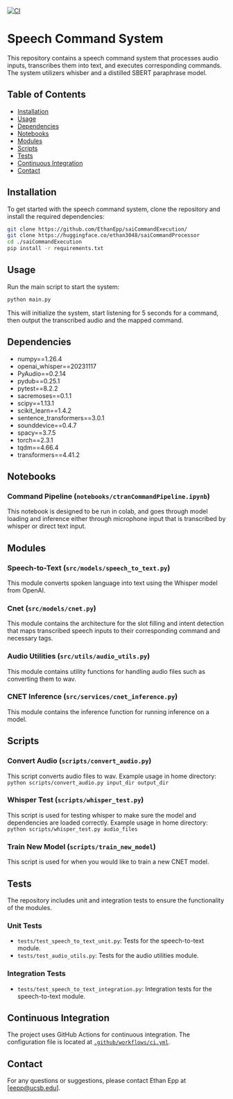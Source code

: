 [![CI](https://github.com/EthanEpp/saiCommandExecution/actions/workflows/ci.yml/badge.svg)](https://github.com/EthanEpp/saiCommandExecution/actions/workflows/ci.yml)

# Speech Command System

This repository contains a speech command system that processes audio inputs, transcribes them into text, and executes corresponding commands. The system utilizers whisber and a distilled SBERT paraphrase model.

## Table of Contents
- [Installation](#installation)
- [Usage](#usage)
- [Dependencies](#dependencies)
- [Notebooks](#notebooks)
- [Modules](#modules)
- [Scripts](#scripts)
- [Tests](#tests)
- [Continuous Integration](#continuous-integration)
- [Contact](#contact)

## Installation

To get started with the speech command system, clone the repository and install the required dependencies:

```bash
git clone https://github.com/EthanEpp/saiCommandExecution/
git clone https://huggingface.co/ethan3048/saiCommandProcessor
cd ./saiCommandExecution
pip install -r requirements.txt
```

## Usage

Run the main script to start the system:

```bash
python main.py
```

This will initialize the system, start listening for 5 seconds for a command, then output the transcribed audio and the mapped command.


## Dependencies

- numpy==1.26.4
- openai_whisper==20231117
- PyAudio==0.2.14
- pydub==0.25.1
- pytest==8.2.2
- sacremoses==0.1.1
- scipy==1.13.1
- scikit_learn==1.4.2
- sentence_transformers==3.0.1
- sounddevice==0.4.7
- spacy==3.7.5
- torch==2.3.1
- tqdm==4.66.4
- transformers==4.41.2

## Notebooks

### Command Pipeline (`notebooks/ctranCommandPipeline.ipynb`)

This notebook is designed to be run in colab, and goes through model loading and inference either through microphone input that is transcribed by whisper or direct text input.

## Modules

### Speech-to-Text (`src/models/speech_to_text.py`)

This module converts spoken language into text using the Whisper model from OpenAI.

### Cnet (`src/models/cnet.py`)

This module contains the architecture for the slot filling and intent detection that maps transcribed speech inputs to their corresponding command and necessary tags.

### Audio Utilities (`src/utils/audio_utils.py`)

This module contains utility functions for handling audio files such as converting them to wav.

### CNET Inference (`src/services/cnet_inference.py`)

This module contains the inference function for running inference on a model.

## Scripts

### Convert Audio (`scripts/convert_audio.py`)

This script converts audio files to wav.
Example usage in home directory: `python scripts/convert_audio.py input_dir output_dir`

### Whisper Test (`scripts/whisper_test.py`)

This script is used for testing whisper to make sure the model and dependencies are loaded correctly.
Example usage in home directory: `python scripts/whisper_test.py audio_files`

### Train New Model (`scripts/train_new_model`)

This script is used for when you would like to train a new CNET model.

## Tests

The repository includes unit and integration tests to ensure the functionality of the modules.

### Unit Tests

- `tests/test_speech_to_text_unit.py`: Tests for the speech-to-text module.
- `tests/test_audio_utils.py`: Tests for the audio utilities module.

### Integration Tests

- `tests/test_speech_to_text_integration.py`: Integration tests for the speech-to-text module.


## Continuous Integration

The project uses GitHub Actions for continuous integration. The configuration file is located at [`.github/workflows/ci.yml`](https://github.com/EthanEpp/saiCommandExecution/blob/main/.github/workflows/ci.yml).


## Contact

For any questions or suggestions, please contact Ethan Epp at [eepp@ucsb.edu].
